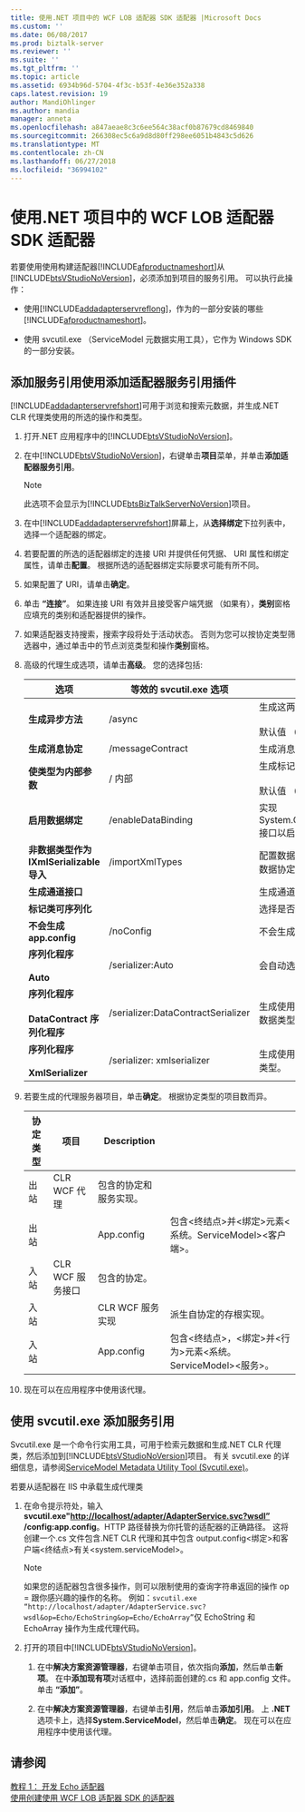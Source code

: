 ```yaml
---
title: 使用.NET 项目中的 WCF LOB 适配器 SDK 适配器 |Microsoft Docs
ms.custom: ''
ms.date: 06/08/2017
ms.prod: biztalk-server
ms.reviewer: ''
ms.suite: ''
ms.tgt_pltfrm: ''
ms.topic: article
ms.assetid: 6934b96d-5704-4f3c-b53f-4e36e352a338
caps.latest.revision: 19
author: MandiOhlinger
ms.author: mandia
manager: anneta
ms.openlocfilehash: a847aeae8c3c6ee564c38acf0b87679cd8469840
ms.sourcegitcommit: 266308ec5c6a9d8d80ff298ee6051b4843c5d626
ms.translationtype: MT
ms.contentlocale: zh-CN
ms.lasthandoff: 06/27/2018
ms.locfileid: "36994102"
---
```

# <a name="consume-a-wcf-lob-adapter-sdk-adapter-in-a-net-project"></a>使用.NET 项目中的 WCF LOB 适配器 SDK 适配器
若要使用使用构建适配器[!INCLUDE[afproductnameshort](../../includes/afproductnameshort-md.md)]从[!INCLUDE[btsVStudioNoVersion](../../includes/btsvstudionoversion-md.md)]，必须添加到项目的服务引用。 可以执行此操作：  

- 使用[!INCLUDE[addadapterservreflong](../../includes/addadapterservreflong-md.md)]，作为的一部分安装的哪些[!INCLUDE[afproductnameshort](../../includes/afproductnameshort-md.md)]。  

- 使用 svcutil.exe （ServiceModel 元数据实用工具），它作为 Windows SDK 的一部分安装。  

## <a name="add-a-service-reference-using-the-add-adapter-service-reference-plug-in"></a>添加服务引用使用添加适配器服务引用插件  
 [!INCLUDE[addadapterservrefshort](../../includes/addadapterservrefshort-md.md)]可用于浏览和搜索元数据，并生成.NET CLR 代理类使用的所选的操作和类型。  


1. 打开.NET 应用程序中的[!INCLUDE[btsVStudioNoVersion](../../includes/btsvstudionoversion-md.md)]。  

2. 在中[!INCLUDE[btsVStudioNoVersion](../../includes/btsvstudionoversion-md.md)]，右键单击**项目**菜单，并单击**添加适配器服务引用**。  

   > [!NOTE]
   >  此选项不会显示为[!INCLUDE[btsBizTalkServerNoVersion](../../includes/btsbiztalkservernoversion-md.md)]项目。  

3. 在中[!INCLUDE[addadapterservrefshort](../../includes/addadapterservrefshort-md.md)]屏幕上，从**选择绑定**下拉列表中，选择一个适配器的绑定。  

4. 若要配置的所选的适配器绑定的连接 URI 并提供任何凭据、 URI 属性和绑定属性，请单击**配置**。 根据所选的适配器绑定实际要求可能有所不同。  

5. 如果配置了 URI，请单击**确定**。  

6. 单击 **“连接”**。 如果连接 URI 有效并且接受客户端凭据 （如果有），**类别**窗格应填充的类别和适配器提供的操作。  

7. 如果适配器支持搜索，搜索字段将处于活动状态。 否则为您可以按协定类型筛选器中，通过单击中的节点浏览类型和操作**类别**窗格。  

8. 高级的代理生成选项，请单击**高级**。 您的选择包括:   


   |                         选项                         |   等效的 svcutil.exe 选项    |                                                                     Description                                                                     |
   |--------------------------------------------------------|------------------------------------|-----------------------------------------------------------------------------------------------------------------------------------------------------|
   |           **生成异步方法**            |               /async               | 生成这两个同步和异步方法签名。<br /><br /> 默认值 （如果尚未选中）： 生成仅同步方法签名。 |
   |             **生成消息协定**             |          /messageContract          |                                                          生成消息协定类型。                                                          |
   |                **使类型为内部参数**                 |             / 内部              |                   生成标记为内部的类。<br /><br /> 默认值 （如果尚未选中）： 生成公共类。                    |
   |                **启用数据绑定**                 |         /enableDataBinding         |              实现 System.ComponentModel.INotifyPropertyChanged 接口以启用数据绑定的所有数据协定类型。               |
   |     **非数据类型作为 IXmlSerializable 导入**      |          /importXmlTypes           |                        配置数据协定类型作为 IXmlSerializable 类型导入的数据协定序列化程序。                         |
   |             **生成通道接口**             |                                    |                                                          生成通道接口。                                                           |
   |             **标记类可序列化**              |                                    |                                            选择是否生成序列化程序使用的数据类型。                                            |
   |             **不会生成 app.config**             |             /noConfig              |                                                  不会生成应用程序配置文件。                                                  |
   |          **序列化程序**<br /><br /> **Auto**           |          /serializer:Auto          |                                     会自动选择序列化和反序列化的序列化程序。                                      |
   | **序列化程序**<br /><br /> **DataContract 序列化程序** | /serializer:DataContractSerializer |                         生成使用数据协定序列化程序进行序列化和反序列化的数据类型                          |
   |      **序列化程序**<br /><br /> **XmlSerializer**      |     /serializer: xmlserializer      |                               生成使用 XmlSerializer 进行序列化和反序列化的数据类型。                                |


9. 若要生成的代理服务器项目，单击**确定**。 根据协定类型的项目数而异。  


   | 协定类型 |         项目          |                    Description                    |                                                                                                            |
   |---------------|---------------------------|---------------------------------------------------|------------------------------------------------------------------------------------------------------------|
   |   出站    |       CLR WCF 代理       | 包含的协定和服务实现。 |                                                                                                            |
   |   出站    |                           |                    App.config                     |         包含\<终结点\>并\<绑定\>元素\<系统。ServiceModel\>\<客户端\>。         |
   |    入站    | CLR WCF 服务接口 |              包含的协定。               |                                                                                                            |
   |    入站    |                           |          CLR WCF 服务实现           |                            派生自协定的存根实现。                             |
   |    入站    |                           |                    App.config                     | 包含\<终结点\>，\<绑定\>并\<行为\>元素\<系统。ServiceModel\>\<服务\>。 |


10. 现在可以在应用程序中使用该代理。  

## <a name="adding-a-service-reference-by-using-svcutilexe"></a>使用 svcutil.exe 添加服务引用  
 Svcutil.exe 是一个命令行实用工具，可用于检索元数据和生成.NET CLR 代理类，然后添加到[!INCLUDE[btsVStudioNoVersion](../../includes/btsvstudionoversion-md.md)]项目。 有关 svcutil.exe 的详细信息，请参阅[ServiceModel Metadata Utility Tool (Svcutil.exe)](https://msdn.microsoft.com/library/aa347733.aspx)。 

 若要从适配器在 IIS 中承载生成代理类  

1. 在命令提示符处，输入**svcutil.exe"<http://localhost/adapter/AdapterService.svc?wsdl”> /config:app.config**。HTTP 路径替换为你托管的适配器的正确路径。 这将创建一个.cs 文件包含.NET CLR 代理和其中包含 output.config\<绑定\>和客户端\<终结点\>有关\<system.serviceModel\>。  

   > [!NOTE]
   >  如果您的适配器包含很多操作，则可以限制使用的查询字符串返回的操作 op = 跟你感兴趣的操作的名称。 例如：`svcutil.exe “http://localhost/adapter/AdapterService.svc?wsdl&op=Echo/EchoString&op=Echo/EchoArray”`仅 EchoString 和 EchoArray 操作为生成代理代码。  

2. 打开的项目中[!INCLUDE[btsVStudioNoVersion](../../includes/btsvstudionoversion-md.md)]。  

   1.  在中**解决方案资源管理器**，右键单击项目，依次指向**添加**，然后单击**新项**。 在中**添加现有项**对话框中，选择前面创建的.cs 和 app.config 文件。  单击 **“添加”**。  

   2.  在中**解决方案资源管理器**，右键单击**引用**，然后单击**添加引用**。 上 **.NET**选项卡上，选择**System.ServiceModel**，然后单击**确定**。 现在可以在应用程序中使用该代理。  

## <a name="see-also"></a>请参阅  
 [教程 1： 开发 Echo 适配器](../../adapters-and-accelerators/wcf-lob-adapter-sdk/tutorial-1-develop-the-echo-adapter.md)   
 [使用创建使用 WCF LOB 适配器 SDK 的适配器](../../adapters-and-accelerators/wcf-lob-adapter-sdk/consume-an-adapter-created-using-the-wcf-lob-adapter-sdk.md)